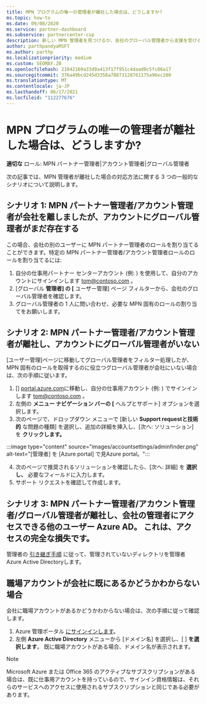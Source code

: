 ```yaml
---
title: MPN プログラムの唯一の管理者が離社した場合は、どうしますか?
ms.topic: how-to
ms.date: 09/08/2020
ms.service: partner-dashboard
ms.subservice: partnercenter-csp
description: 新しい MPN 管理者を見つけるか、会社のグローバル管理者から支援を受けるために行う方法について学習します。また、グローバル管理者に新しいアカウントをパートナー センターする方法も確認してください。
author: parthpandyaMSFT
ms.author: parthp
ms.localizationpriority: medium
ms.custom: SEOMAY.20
ms.openlocfilehash: 21042169a33d9a413f17f951c4daad0c5fc86a17
ms.sourcegitcommit: 376a49bcd245d3358a78871128761175a96ec200
ms.translationtype: MT
ms.contentlocale: ja-JP
ms.lasthandoff: 06/17/2021
ms.locfileid: "112277676"
---
```

# <a name="what-to-do-if-the-only-admin-for-your-mpn-program-has-left-the-company"></a>MPN プログラムの唯一の管理者が離社した場合は、どうしますか?

**適切な** ロール: MPN パートナー管理者|アカウント管理者|グローバル管理者

次の記事では、MPN 管理者が離社した場合の対応方法に関する 3 つの一般的なシナリオについて説明します。

## <a name="scenario-1-mpn-partner-adminaccount-admin-has-left-the-company-but-there-are-still-global-admins-in-the-account"></a>シナリオ 1: MPN パートナー管理者/アカウント管理者が会社を離しましたが、アカウントにグローバル管理者がまだ存在する

この場合、会社の別のユーザーに MPN パートナー管理者のロールを割り当てることができます。特定の MPN パートナー管理者/アカウント管理者ロールのロールを割り当てるには:

1. 自分の仕事用パートナー センターアカウント (例: ) を使用して、自分のアカウントにサインインします tom@contoso.com 。
1. [グローバル **管理者] の [** ユーザー管理] ページ フィルターから、会社のグローバル管理者を確認します。 
1. グローバル管理者の 1 人に問い合わせ、必要な MPN 固有のロールの割り当てをお願いします。 

## <a name="scenario-2-mpn-partner-adminaccount-admin-has-left-the-company-and-there-are-no-global-admins-in-the-account"></a>シナリオ 2: MPN パートナー管理者/アカウント管理者が離社し、アカウントにグローバル管理者がいない 

[ユーザー管理]ページに移動してグローバル管理者をフィルター処理したが、MPN 固有のロールを取得するのに役立つグローバル管理者が会社にいない場合は、次の手順に従います。

1. [] [portal.azure.com](https://ms.portal.azure.com/)に移動し、自分の仕事用アカウント (例: ) でサインインします tom@contoso.com 。 
1. 左側の **メニュー ナビゲーション バーの [** ヘルプとサポート] オプションを選択します。
1. 次のページで、ドロップダウン メニューで [新しい **Support requestと技術的** な問題の種類] を選択し、追加の詳細を挿入し、[次へ: ソリューション] を **クリックします。**

:::image type="content" source="images/accountsettings/adminfinder.png" alt-text="[管理者] を [Azure portal] で見Azure portal。":::

4. 次のページで推奨されるソリューションを確認したら、[次へ: 詳細] を **選択し、** 必要なフィールドに入力します。
1. サポート リクエストを確認して作成します。


## <a name="scenario-3-mpn-partner-adminaccount-adminglobal-admin-has-left-the-company-and-there-are-no-other-users-who-can-access-the-companys-azure-ad-this-is-a-complete-loss-of-access"></a>シナリオ 3: MPN パートナー管理者/アカウント管理者/グローバル管理者が離社し、会社の管理者にアクセスできる他のユーザー Azure AD。 これは、アクセスの完全な損失です。

管理者の [引き継ぎ手順](/azure/active-directory/users-groups-roles/domains-admin-takeover#internal-admin-takeover) に従って、管理されていないディレクトリを管理者Azure Active Directoryします。

## <a name="not-sure-if-your-company-already-has-a-work-account"></a>職場アカウントが会社に既にあるかどうかわからない場合

会社に職場アカウントがあるかどうかわからない場合は、次の手順に従って確認します。

1. Azure 管理ポータル [にサインインします](https://ms.portal.azure.com)。
2. 左側 **Azure Active Directory** メニューから [ドメイン名] を選択し、[ ] **を選択します**。
既に職場アカウントがある場合、ドメイン名が表示されます。

>[!Note]
>Microsoft Azure または Office 365 のアクティブなサブスクリプションがある場合は、既に仕事用アカウントを持っているので、サインイン資格情報は、それらのサービスへのアクセスに使用されるサブスクリプションと同じである必要があります。